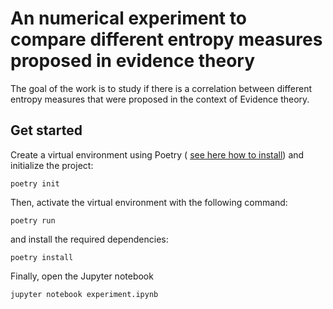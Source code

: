 
# An numerical experiment to compare different entropy measures proposed in evidence theory

The goal of the work is to study if there is a correlation between different
entropy measures that were proposed in the context of Evidence theory.

## Get started

Create a virtual environment using Poetry (
[see here how to install](https://python-poetry.org/docs/#installation))
and initialize the project:

    poetry init

Then, activate the virtual environment with the following command:

    poetry run

and install the required dependencies:

    poetry install

Finally, open the Jupyter notebook

    jupyter notebook experiment.ipynb
